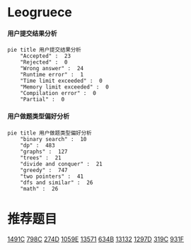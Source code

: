 # Leogruece

<!-- tabs:start -->



#### **用户提交结果分析**

```mermaid
pie title 用户提交结果分析
    "Accepted" :  23
    "Rejected" :  0
    "Wrong answer" :  24
    "Runtime error" :  1
    "Time limit exceeded" :  0
    "Memory limit exceeded" :  0
    "Compilation error" :  0
    "Partial" :  0
```

#### **用户做题类型偏好分析**

```mermaid
pie title 用户做题类型偏好分析
    "binary search" :  10
    "dp" :  483
    "graphs" :  127
    "trees" :  21
    "divide and conquer" :  21
    "greedy" :  747
    "two pointers" :  41
    "dfs and similar" :  26
    "math" :  26
```



<!-- tabs:end -->
# 推荐题目
[1491C](https://codeforces.com/contest/1491/problem/C)
[798C](https://codeforces.com/contest/798/problem/C)
[274D](https://codeforces.com/contest/274/problem/D)
[1059E](https://codeforces.com/contest/1059/problem/E)
[13571](https://codeforces.com/contest/1357/problem/1)
[634B](https://codeforces.com/contest/634/problem/B)
[13132](https://codeforces.com/contest/1313/problem/2)
[1297D](https://codeforces.com/contest/1297/problem/D)
[319C](https://codeforces.com/contest/319/problem/C)
[931F](https://codeforces.com/contest/931/problem/F)
